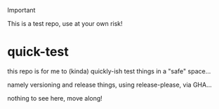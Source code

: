 > [!IMPORTANT]  
> This is a test repo, use at your own risk!

# quick-test

this repo is for me to (kinda) quickly-ish test things in a "safe" space...

namely versioning and release things, using release-please, via GHA...

nothing to see here, move along!
